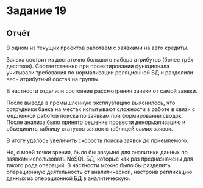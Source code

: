 # Задание 19

## Отчёт

В одном из текущих проектов работаем с заявками на авто кредиты.

Заявка состоит из достаточно большого набора атрибутов (более трёх десятков). Соответственно при проектировании
функционала учитывали требования по нормализации реляционной БД и разделили весь атрибутный состав на группы.

В частности отделили состояние рассмотрения заявки от самой заявки.

После вывода в промышленную эксплуатацию выяснилось, что сотрудники банка на местах испытывают сложности в работе в
связи с медленной работой поиска по заявкам при формировании сводок. После анализа было принято решение провести
денормализацию и объединить таблицу статусов заявок с таблицей самих заявок.

В итоге удалось увеличить скорость поиска заявок до приемлемого.

Но, с моей точки зрения, было бы разумно для аналитики данных по заявкам использовать NoSQL БД, которые как раз
предназначены для такого рода операций. В частности можно было бы разделить операционную деятельность от аналитической,
настроив репликацию данных из операционной БД в аналитическую.
